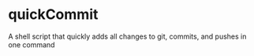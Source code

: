 # quickCommit
A shell script that quickly adds all changes to git, commits, and pushes in one command
